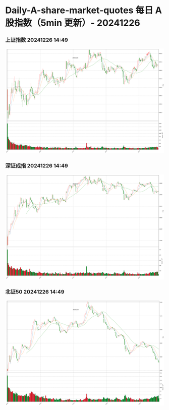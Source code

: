
# Daily-A-share-market-quotes 每日 A 股指数（5min 更新）- 20241226

### 上证指数 20241226 14:49
![](./fig/2024/12/20241226-sh000001.png)

### 深证成指 20241226 14:49
![](./fig/2024/12/20241226-sz399001.png)

### 北证50 20241226 14:49
![](./fig/2024/12/20241226-bj899050.png)
